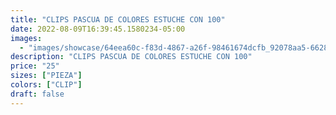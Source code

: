 ```yaml
---
title: "CLIPS PASCUA DE COLORES ESTUCHE CON 100"
date: 2022-08-09T16:39:45.1580234-05:00
images:
  - "images/showcase/64eea60c-f83d-4867-a26f-98461674dcfb_92078aa5-6628-41c6-b631-0f2c0c72f73a.webp"
description: "CLIPS PASCUA DE COLORES ESTUCHE CON 100"
price: "25"
sizes: ["PIEZA"]
colors: ["CLIP"]
draft: false
---
```

